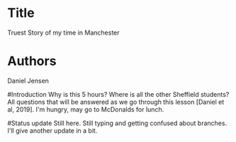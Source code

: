# Title
Truest Story of my time in Manchester

# Authors 
Daniel Jensen

#Introduction
Why is this 5 hours? Where is all the other Sheffield students? All questions that will be answered as we go through this lesson [Daniel et al, 2019].
I'm hungry, may go to McDonalds for lunch.  

#Status update
Still here. Still typing and getting confused about branches. I'll give another update in a bit.